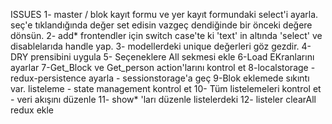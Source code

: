 ISSUES
1- master / blok kayıt formu ve yer kayıt formundaki select'i ayarla. seç'e tıklandığında değer set edisin vazgeç dendiğinde bir önceki değere dönsün.
2- add* frontendler için switch case'te ki 'text' in altında 'select' ve disablelarıda handle yap.
3- modellerdeki unique değerleri göz gezdir. 
4- DRY prensibini uygula
5- Seçeneklere All sekmesi ekle
6-Load EKranlarını ayarlar
7-Get_Block ve Get_person action'larını kontrol et
8-localstorage - redux-persistence ayarla - sessionstorage'a geç
9-Blok eklemede sıkıntı var. listeleme - state management kontrol et
10- Tüm listelemeleri kontrol et - veri akışını düzenle
11- show* 'ları düzenle listelerdeki
12- listeler clearAll redux ekle